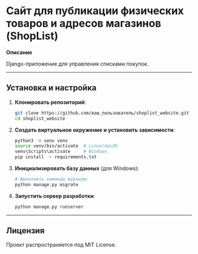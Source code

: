 # Сайт для публикации физических товаров и адресов магазинов (ShopList)

**Описание**

Django-приложение для управления списками покупок.

---

## Установка и настройка

1. **Клонировать репозиторий**:

   ```bash
   git clone https://github.com/ваш_пользователь/shoplist_website.git
   cd shoplist_website
   ```
   
2. **Создать виртуальное окружение и установить зависимости**:

   ```bash
   python3 -m venv venv
   source venv/bin/activate  # Linux/macOS
   venv\Scripts\activate     # Windows
   pip install -r requirements.txt
   ```

3. **Инициализировать базу данных** (для Windows):

   ```bash
   # Выполнить команды вручную:
   python manage.py migrate
   ```
   
4. **Запустить сервер разработки**:
   
   ```bash
   python manage.py runserver
   ```

---

## Лицензия

Проект распространяется под MIT License.